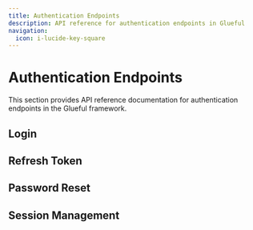 ```yaml
---
title: Authentication Endpoints
description: API reference for authentication endpoints in Glueful
navigation:
  icon: i-lucide-key-square
---
```


# Authentication Endpoints

This section provides API reference documentation for authentication endpoints in the Glueful framework.

## Login

## Refresh Token

## Password Reset

## Session Management
